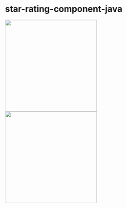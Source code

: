 # star-rating-component-java

<img src="./star-rating-1" width="300" />
<img src="./star-rating-2" width="300" />
